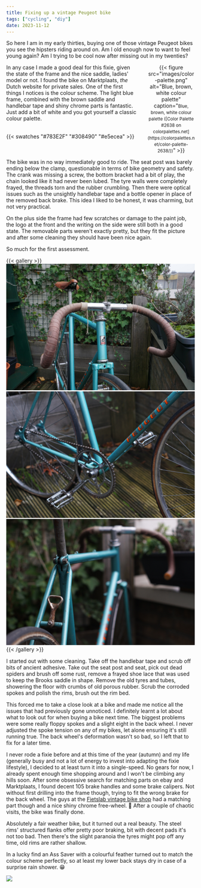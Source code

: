 ```yaml
---
title: Fixing up a vintage Peugeot bike
tags: ["cycling", "diy"]
date: 2023-11-12
---
```


So here I am in my early thirties, buying one of those vintage Peugeot bikes you see the hipsters riding around on. Am I old enough now to want to feel young again? Am I trying to be cool now after missing out in my twenties?

<div style="display: flex; justify-content: space-between; width: 100%">
<div style="width: 70%">
In any case I made a good deal for this fixie, given the state of the frame and the nice saddle, ladies' model or not. I found the bike on Marktplaats, <em>the</em> Dutch website for private sales. One of the first things I notices is the colour scheme. The light blue frame, combined with the brown saddle and handlebar tape and shiny chrome parts is fantastic. Just add a bit of white and you got yourself a classic colour palette.<br><br>

{{< swatches "#783E2F" "#308490" "#e5ecea" >}}
</div>
<div style="width: 25%; text-align: center;">
{{< figure src="images/color-palette.png" alt="Blue, brown, white colour palette" caption="<small>Blue, brown, white colour palette ([Color Palette #2638 on colorpalettes.net](https://colorpalettes.net/color-palette-2638/))</small>" >}}
</div>
</div>

The bike was in no way immediately good to ride. The seat post was barely ending below the clamp, questionable in terms of bike geometry and safety. The crank was missing a screw, the bottom bracket had a bit of play, the chain looked like it had never been lubed. The tyre walls were completely frayed, the threads torn and the rubber crumbling. Then there were optical issues such as the unsightly handlebar tape and a bottle opener in place of the removed back brake. This idea I liked to be honest, it was charming, but not very practical.

On the plus side the frame had few scratches or damage to the paint job, the logo at the front and the writing on the side were still both in a good state. The removable parts weren't exactly pretty, but they fit the picture and after some cleaning they should have been nice again.

So much for the first assessment.

{{< gallery >}}
<img class="grid-w33" src="images/before/front.jpg" />
<img class="grid-w33" src="images/before/frame_peugeot.jpg" />
<img class="grid-w33" src="images/before/back_bottleopener.jpg" />
{{< /gallery >}}

I started out with some cleaning. Take off the handlebar tape and scrub off bits of ancient adhesive. Take out the seat post and seat, pick out dead spiders and brush off some rust, remove a frayed shoe lace that was used to keep the Brooks saddle in shape. Remove the old tyres and tubes, showering the floor with crumbs of old porous rubber. Scrub the corroded spokes and polish the rims, brush out the rim bed.

This forced me to take a close look at a bike and made me notice all the issues that had previously gone unnoticed. I definitely learnt a lot about what to look out for when buying a bike next time. The biggest problems were some really floppy spokes and a slight eight in the back wheel. I never adjusted the spoke tension on any of my bikes, let alone ensuring it's still running true. The back wheel's deformation wasn't so bad, so I left that to fix for a later time.

I never rode a fixie before and at this time of the year (autumn) and my life (generally busy and not a lot of energy to invest into adapting the fixie lifestyle), I decided to at least turn it into a single-speed. No gears for now, I already spent enough time shopping around and I won't be climbing any hills soon.
After some obsessive search for matching parts on ebay and Marktplaats, I found decent 105 brake handles and some brake calipers. Not without first drilling into the frame though, trying to fit the wrong brake for the back wheel. The guys at the [Fietslab vintage bike shop](https://fietslabgroningen.nl/) had a matching part though and a nice shiny chrome free-wheel. 🥳 After a couple of chaotic visits, the bike was finally done.

Absolutely a fair weather bike, but it turned out a real beauty. The steel rims' structured flanks offer pretty poor braking, bit with decent pads it's not too bad. Then there's the slight paranoia the tyres might pop off any time, old rims are rather shallow.

In a lucky find an Ass Saver with a colourful feather turned out to match the colour scheme perfectly, so at least my lower back stays dry in case of a surprise rain shower. :grin:

[ass saver]: https://ass-savers.com/collections/all/products/asr-feather "Ass Saver Feather Tropical"

<!-- {% include gallery caption="Vintage Peugeot after" %} -->
<!-- {{< gallery >}} -->
<!-- {{< figure link="/images/bike_peugeot/after/full_street.jpg" >}} -->
<!-- {{< /gallery >}} -->

![](images/after/full_street.jpg)
